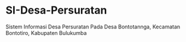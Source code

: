 # SI-Desa-Persuratan
Sistem Informasi Desa Persuratan Pada Desa Bontotannga, Kecamatan Bontotiro, Kabupaten Bulukumba
